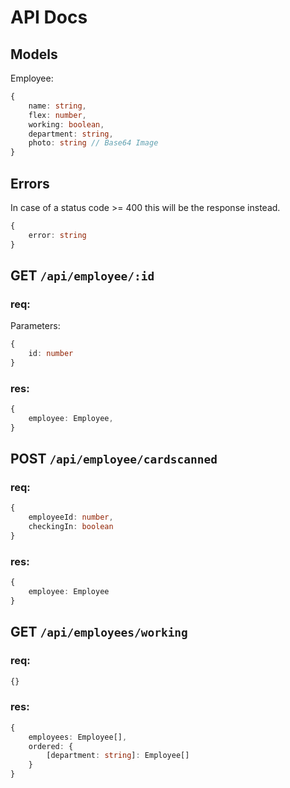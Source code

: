 # API Docs

## Models
Employee:
```ts
{
    name: string,
    flex: number,
    working: boolean,
    department: string,
    photo: string // Base64 Image
}
```

## Errors
In case of a status code >= 400 this will be the response instead.
```ts
{
    error: string
}
```

## GET `/api/employee/:id`
### req:
Parameters:
```ts
{
    id: number
}
```
### res:
```ts
{
    employee: Employee,
}
```

## POST `/api/employee/cardscanned`
### req:
```ts
{
    employeeId: number,
    checkingIn: boolean
}
```
### res:
```ts
{
    employee: Employee
}
```

## GET `/api/employees/working`
### req:
```ts
{}
```
### res:
```ts
{
    employees: Employee[],
    ordered: {
        [department: string]: Employee[]
    }
}
```